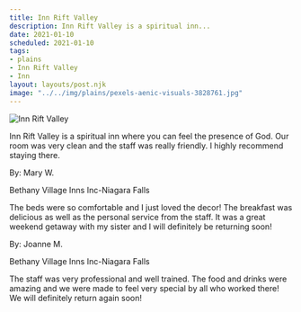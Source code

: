 ```yaml
---
title: Inn Rift Valley
description: Inn Rift Valley is a spiritual inn...
date: 2021-01-10
scheduled: 2021-01-10
tags:
- plains
- Inn Rift Valley
- Inn
layout: layouts/post.njk
image: "../../img/plains/pexels-aenic-visuals-3828761.jpg"
---
```


![Inn Rift Valley](../../img/plains/pexels-aenic-visuals-3828761.jpg)

Inn Rift Valley is a spiritual inn where you can feel the presence of God. Our room was very clean and the staff was really friendly. I highly recommend staying there.

By: Mary W.

Bethany Village Inns Inc-Niagara Falls

The beds were so comfortable and I just loved the decor! The breakfast was delicious as well as the personal service from the staff. It was a great weekend getaway with my sister and I will definitely be returning soon!

By: Joanne M.

Bethany Village Inns Inc-Niagara Falls

The staff was very professional and well trained. The food and drinks were amazing and we were made to feel very special by all who worked there! We will definitely return again soon!
